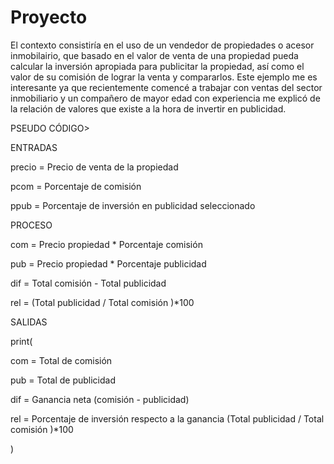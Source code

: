 # Proyecto

El contexto consistiría en el uso de un vendedor de propiedades o acesor inmobilairio, que basado en el valor de venta de una propiedad pueda calcular la inversión apropiada para publicitar la propiedad, así como el valor de su comisión de lograr la venta y compararlos. Este ejemplo me es interesante ya que recientemente comencé a trabajar con ventas del sector inmobiliario y un compañero de mayor edad con experiencia me explicó de la relación de valores que existe a la hora de invertir en publicidad.

PSEUDO CÓDIGO>

ENTRADAS

precio = Precio de venta de la propiedad

pcom = Porcentaje de comisión

ppub = Porcentaje de inversión en publicidad seleccionado

PROCESO

com = Precio propiedad * Porcentaje comisión

pub = Precio propiedad * Porcentaje publicidad

dif = Total comisión - Total publicidad

rel = (Total publicidad / Total comisión )*100

SALIDAS

print(

com = Total de comisión

pub = Total de publicidad

dif = Ganancia neta (comisión - publicidad)

rel = Porcentaje de inversión respecto a la ganancia (Total publicidad / Total comisión )*100

)
